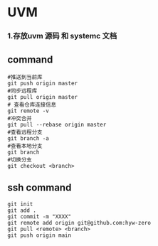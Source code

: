 # UVM 

### 1.存放uvm 源码 和 systemc 文档



## command

```shell
#推送到当前库
git push origin master 
#同步远程库
git pull origin master 
# 查看仓库连接信息
git remote -v
#冲突合并
git pull --rebase origin master
#查看远程分支
git branch -a
#查看本地分支
git branch 
#切换分支
git checkout <branch> 
```

## ssh command

```shell
git init 
git add .
git commit -m "XXXX"
git remote add origin git@github.com:hyw-zero
git pull <remote> <branch>
git push origin main
```

